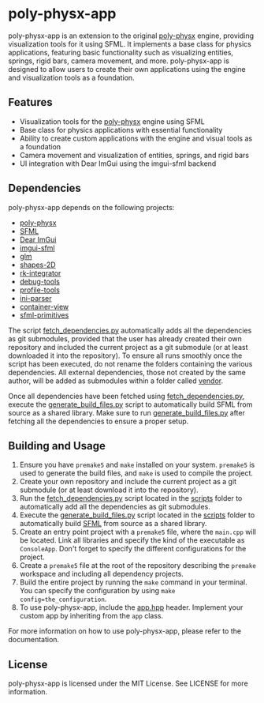 # poly-physx-app

poly-physx-app is an extension to the original [poly-physx](https://github.com/ismawno/poly-physx) engine, providing visualization tools for it using SFML. It implements a base class for physics applications, featuring basic functionality such as visualizing entities, springs, rigid bars, camera movement, and more. poly-physx-app is designed to allow users to create their own applications using the engine and visualization tools as a foundation.

## Features

- Visualization tools for the [poly-physx](https://github.com/ismawno/poly-physx) engine using SFML
- Base class for physics applications with essential functionality
- Ability to create custom applications with the engine and visual tools as a foundation
- Camera movement and visualization of entities, springs, and rigid bars
- UI integration with Dear ImGui using the imgui-sfml backend

## Dependencies

poly-physx-app depends on the following projects:

- [poly-physx](https://github.com/ismawno/poly-physx)
- [SFML](https://github.com/ismawno/SFML)
- [Dear ImGui](https://github.com/ismawno/imgui)
- [imgui-sfml](https://github.com/ismawno/imgui-sfml)
- [glm](https://github.com/g-truc/glm)
- [shapes-2D](https://github.com/ismawno/shapes-2D)
- [rk-integrator](https://github.com/ismawno/rk-integrator)
- [debug-tools](https://github.com/ismawno/debug-tools)
- [profile-tools](https://github.com/ismawno/profile-tools)
- [ini-parser](https://github.com/ismawno/ini-parser)
- [container-view](https://github.com/ismawno/container-view)
- [sfml-primitives](https://github.com/ismawno/sfml-primitives)

The script [fetch_dependencies.py](https://github.com/ismawno/poly-physx-app/scripts/fetch_dependencies.py) automatically adds all the dependencies as git submodules, provided that the user has already created their own repository and included the current project as a git submodule (or at least downloaded it into the repository). To ensure all runs smoothly once the script has been executed, do not rename the folders containing the various dependencies. All external dependencies, those not created by the same author, will be added as submodules within a folder called [vendor](https://github.com/ismawno/poly-physx-app/vendor).

Once all dependencies have been fetched using [fetch_dependencies.py](https://github.com/ismawno/poly-physx-app/scripts/fetch_dependencies.py), execute the [generate_build_files.py](https://github.com/ismawno/poly-physx-app/scripts/generate_build_files.py) script to automatically build SFML from source as a shared library. Make sure to run [generate_build_files.py](https://github.com/ismawno/poly-physx-app/scripts/generate_build_files.py) after fetching all the dependencies to ensure a proper setup.


## Building and Usage

1. Ensure you have `premake5` and `make` installed on your system. `premake5` is used to generate the build files, and `make` is used to compile the project.
2. Create your own repository and include the current project as a git submodule (or at least download it into the repository).
3. Run the [fetch_dependencies.py](https://github.com/ismawno/poly-physx-app/scripts/fetch_dependencies.py) script located in the [scripts](https://github.com/ismawno/poly-physx-app/scripts) folder to automatically add all the dependencies as git submodules.
4. Execute the [generate_build_files.py](https://github.com/ismawno/poly-physx-app/scripts/generate_build_files.py) script located in the [scripts](https://github.com/ismawno/poly-physx-app/scripts) folder to automatically build [SFML](https://github.com/ismawno/SFML) from source as a shared library.
5. Create an entry point project with a `premake5` file, where the `main.cpp` will be located. Link all libraries and specify the kind of the executable as `ConsoleApp`. Don't forget to specify the different configurations for the project.
6. Create a `premake5` file at the root of the repository describing the `premake` workspace and including all dependency projects.
7. Build the entire project by running the `make` command in your terminal. You can specify the configuration by using `make config=the_configuration`.
8. To use poly-physx-app, include the [app.hpp](https://github.com/ismawno/poly-physx-app/include/ppx/app.hpp) header. Implement your custom app by inheriting from the `app` class.

For more information on how to use poly-physx-app, please refer to the documentation.

## License

poly-physx-app is licensed under the MIT License. See LICENSE for more information.
